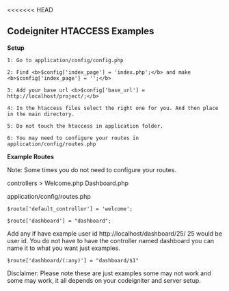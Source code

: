<<<<<<< HEAD
<h2>Codeigniter HTACCESS Examples</h2>

<b>Setup</b>

	1: Go to application/config/config.php

	2: Find <b>$config['index_page'] = 'index.php';</b> and make <b>$config['index_page'] = '';</b>

	3: Add your base url <b>$config['base_url'] = http://localhost/project/;</b>

	4: In the htaccess files select the right one for you. And then place in the main directory.

	5: Do not touch the htaccess in application folder.

	6: You may need to configure your routes in application/config/routes.php

<b>Example Routes</b>

Note: Some times you do not need to configure your routes.

controllers >
	Welcome.php
	Dashboard.php

application/config/routes.php

	$route['default_controller'] = 'welcome';
	
	$route['dashboard'] = "dashboard";

Add any if have example user id http://localhost/dashboard/25/ 25 would be user id. You do not have to have
the controller named dashboard you can name it to what you want just examples.

	$route['dashboard/(:any)'] = "dashboard/$1"

Disclaimer: Please note these are just examples some may not work and some may work, it all depends on your codeigniter and server setup.
